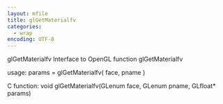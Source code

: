 ```yaml
---
layout: mfile
title: glGetMaterialfv
categories:
  - wrap
encoding: UTF-8
---
```


glGetMaterialfv  Interface to OpenGL function glGetMaterialfv

usage:  params = glGetMaterialfv( face, pname )

C function:  void glGetMaterialfv(GLenum face, GLenum pname, GLfloat\* params)